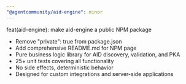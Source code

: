 ```yaml
---
"@agentcommunity/aid-engine": minor
---
```


feat(aid-engine): make aid-engine a public NPM package

- Remove "private": true from package.json
- Add comprehensive README.md for NPM page
- Pure business logic library for AID discovery, validation, and PKA
- 25+ unit tests covering all functionality
- No side effects, deterministic behavior
- Designed for custom integrations and server-side applications
